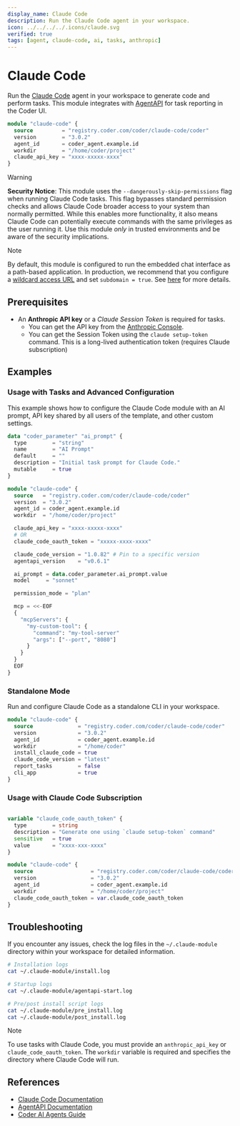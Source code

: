 ```yaml
---
display_name: Claude Code
description: Run the Claude Code agent in your workspace.
icon: ../../../../.icons/claude.svg
verified: true
tags: [agent, claude-code, ai, tasks, anthropic]
---
```


# Claude Code

Run the [Claude Code](https://docs.anthropic.com/en/docs/agents-and-tools/claude-code/overview) agent in your workspace to generate code and perform tasks. This module integrates with [AgentAPI](https://github.com/coder/agentapi) for task reporting in the Coder UI.

```tf
module "claude-code" {
  source         = "registry.coder.com/coder/claude-code/coder"
  version        = "3.0.2"
  agent_id       = coder_agent.example.id
  workdir        = "/home/coder/project"
  claude_api_key = "xxxx-xxxxx-xxxx"
}
```

> [!WARNING]
> **Security Notice**: This module uses the `--dangerously-skip-permissions` flag when running Claude Code tasks. This flag bypasses standard permission checks and allows Claude Code broader access to your system than normally permitted. While this enables more functionality, it also means Claude Code can potentially execute commands with the same privileges as the user running it. Use this module _only_ in trusted environments and be aware of the security implications.

> [!NOTE]
> By default, this module is configured to run the embedded chat interface as a path-based application. In production, we recommend that you configure a [wildcard access URL](https://coder.com/docs/admin/setup#wildcard-access-url) and set `subdomain = true`. See [here](https://coder.com/docs/tutorials/best-practices/security-best-practices#disable-path-based-apps) for more details.

## Prerequisites

- An **Anthropic API key** or a _Claude Session Token_ is required for tasks.
  - You can get the API key from the [Anthropic Console](https://console.anthropic.com/dashboard).
  - You can get the Session Token using the `claude setup-token` command. This is a long-lived authentication token (requires Claude subscription)

## Examples

### Usage with Tasks and Advanced Configuration

This example shows how to configure the Claude Code module with an AI prompt, API key shared by all users of the template, and other custom settings.

```tf
data "coder_parameter" "ai_prompt" {
  type        = "string"
  name        = "AI Prompt"
  default     = ""
  description = "Initial task prompt for Claude Code."
  mutable     = true
}

module "claude-code" {
  source   = "registry.coder.com/coder/claude-code/coder"
  version  = "3.0.2"
  agent_id = coder_agent.example.id
  workdir  = "/home/coder/project"

  claude_api_key = "xxxx-xxxxx-xxxx"
  # OR
  claude_code_oauth_token = "xxxxx-xxxx-xxxx"

  claude_code_version = "1.0.82" # Pin to a specific version
  agentapi_version    = "v0.6.1"

  ai_prompt = data.coder_parameter.ai_prompt.value
  model     = "sonnet"

  permission_mode = "plan"

  mcp = <<-EOF
  {
    "mcpServers": {
      "my-custom-tool": {
        "command": "my-tool-server"
        "args": ["--port", "8080"]
      }
    }
  }
  EOF
}
```

### Standalone Mode

Run and configure Claude Code as a standalone CLI in your workspace.

```tf
module "claude-code" {
  source              = "registry.coder.com/coder/claude-code/coder"
  version             = "3.0.2"
  agent_id            = coder_agent.example.id
  workdir             = "/home/coder"
  install_claude_code = true
  claude_code_version = "latest"
  report_tasks        = false
  cli_app             = true
}
```

### Usage with Claude Code Subscription

```tf

variable "claude_code_oauth_token" {
  type        = string
  description = "Generate one using `claude setup-token` command"
  sensitive   = true
  value       = "xxxx-xxx-xxxx"
}

module "claude-code" {
  source                  = "registry.coder.com/coder/claude-code/coder"
  version                 = "3.0.2"
  agent_id                = coder_agent.example.id
  workdir                 = "/home/coder/project"
  claude_code_oauth_token = var.claude_code_oauth_token
}
```

## Troubleshooting

If you encounter any issues, check the log files in the `~/.claude-module` directory within your workspace for detailed information.

```bash
# Installation logs
cat ~/.claude-module/install.log

# Startup logs
cat ~/.claude-module/agentapi-start.log

# Pre/post install script logs
cat ~/.claude-module/pre_install.log
cat ~/.claude-module/post_install.log
```

> [!NOTE]
> To use tasks with Claude Code, you must provide an `anthropic_api_key` or `claude_code_oauth_token`.
> The `workdir` variable is required and specifies the directory where Claude Code will run.

## References

- [Claude Code Documentation](https://docs.anthropic.com/en/docs/agents-and-tools/claude-code/overview)
- [AgentAPI Documentation](https://github.com/coder/agentapi)
- [Coder AI Agents Guide](https://coder.com/docs/tutorials/ai-agents)
